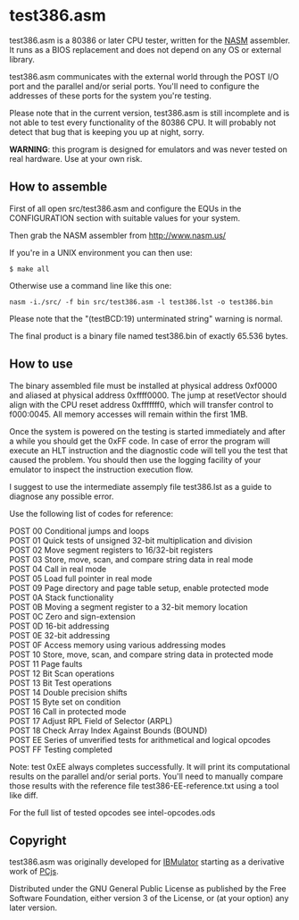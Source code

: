 # test386.asm

test386.asm is a 80386 or later CPU tester, written for the 
[NASM](http://www.nasm.us/) assembler. It runs as a BIOS replacement and does
not depend on any OS or external library.

test386.asm communicates with the external world through the POST I/O port and
the parallel and/or serial ports. You'll need to configure the addresses of
these ports for the system you're testing.

Please note that in the current version, test386.asm is still incomplete and is
not able to test every functionality of the 80386 CPU. It will probably not
detect that bug that is keeping you up at night, sorry.

**WARNING**: this program is designed for emulators and was never tested on real
hardware. Use at your own risk.

## How to assemble

First of all open src/test386.asm and configure the EQUs in the CONFIGURATION 
section with suitable values for your system.

Then grab the NASM assembler from http://www.nasm.us/

If you're in a UNIX environment you can then use:
```
$ make all
```

Otherwise use a command line like this one:
```
nasm -i./src/ -f bin src/test386.asm -l test386.lst -o test386.bin
```

Please note that the "(testBCD:19) unterminated string" warning is normal.

The final product is a binary file named test386.bin of exactly 65.536 bytes.

## How to use

The binary assembled file must be installed at physical address 0xf0000 and
aliased at physical address 0xffff0000.  The jump at resetVector should align
with the CPU reset address 0xfffffff0, which will transfer control to f000:0045.
All memory accesses will remain within the first 1MB.

Once the system is powered on the testing is started immediately and after a
while you should get the 0xFF code. In case of error the program will execute an
HLT instruction and the diagnostic code will tell you the test that caused the
problem. You should then use the logging facility of your emulator to inspect
the instruction execution flow.

I suggest to use the intermediate assemply file test386.lst as a guide to
diagnose any possible error.

Use the following list of codes for reference:

POST 00 Conditional jumps and loops  
POST 01 Quick tests of unsigned 32-bit multiplication and division  
POST 02 Move segment registers to 16/32-bit registers  
POST 03 Store, move, scan, and compare string data in real mode  
POST 04 Call in real mode  
POST 05 Load full pointer in real mode  
POST 09 Page directory and page table setup, enable protected mode  
POST 0A Stack functionality  
POST 0B Moving a segment register to a 32-bit memory location  
POST 0C Zero and sign-extension  
POST 0D 16-bit addressing  
POST 0E 32-bit addressing  
POST 0F Access memory using various addressing modes  
POST 10 Store, move, scan, and compare string data in protected mode  
POST 11 Page faults  
POST 12 Bit Scan operations  
POST 13 Bit Test operations  
POST 14 Double precision shifts  
POST 15 Byte set on condition  
POST 16 Call in protected mode  
POST 17 Adjust RPL Field of Selector (ARPL)  
POST 18 Check Array Index Against Bounds (BOUND)  
POST EE Series of unverified tests for arithmetical and logical opcodes  
POST FF Testing completed

Note: test 0xEE always completes successfully. It will print its computational 
results on the parallel and/or serial ports. You'll need to manually compare
those results with the reference file test386-EE-reference.txt using a tool like
diff.

For the full list of tested opcodes see intel-opcodes.ods

## Copyright

test386.asm was originally developed for
[IBMulator](http://barotto.github.io/IBMulator)
starting as a derivative work of
[PCjs](http://pcjs.org).

Distributed under the GNU General Public License as published by the Free
Software Foundation, either version 3 of the License, or (at your option) any 
later version.

